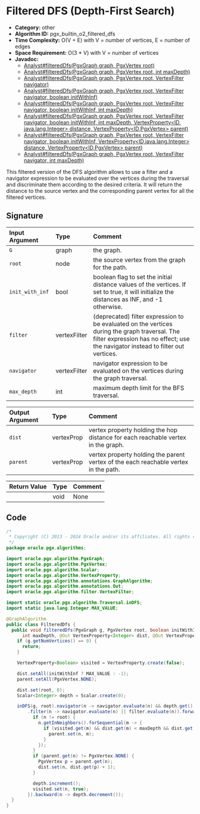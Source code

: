 # Filtered DFS (Depth-First Search)

- **Category:** other
- **Algorithm ID:** pgx_builtin_o2_filtered_dfs
- **Time Complexity:** O(V + E) with V = number of vertices, E = number of edges
- **Space Requirement:** O(3 * V) with V = number of vertices
- **Javadoc:**
  - [Analyst#filteredDfs(PgxGraph graph, PgxVertex<ID> root)](https://docs.oracle.com/en/database/oracle/property-graph/24.3/spgjv/oracle/pgx/api/Analyst.html#filteredDfs_oracle_pgx_api_PgxGraph_oracle_pgx_api_PgxVertex_)
  - [Analyst#filteredDfs(PgxGraph graph, PgxVertex<ID> root, int maxDepth)](https://docs.oracle.com/en/database/oracle/property-graph/24.3/spgjv/oracle/pgx/api/Analyst.html#filteredDfs_oracle_pgx_api_PgxGraph_oracle_pgx_api_PgxVertex_int_)
  - [Analyst#filteredDfs(PgxGraph graph, PgxVertex<ID> root, VertexFilter navigator)](https://docs.oracle.com/en/database/oracle/property-graph/24.3/spgjv/oracle/pgx/api/Analyst.html#filteredDfs_oracle_pgx_api_PgxGraph_oracle_pgx_api_PgxVertex_oracle_pgx_api_filter_VertexFilter_)
  - [Analyst#filteredDfs(PgxGraph graph, PgxVertex<ID> root, VertexFilter navigator, boolean initWithInf)](https://docs.oracle.com/en/database/oracle/property-graph/24.3/spgjv/oracle/pgx/api/Analyst.html#filteredDfs_oracle_pgx_api_PgxGraph_oracle_pgx_api_PgxVertex_oracle_pgx_api_filter_VertexFilter_boolean_)
  - [Analyst#filteredDfs(PgxGraph graph, PgxVertex<ID> root, VertexFilter navigator, boolean initWithInf, int maxDepth)](https://docs.oracle.com/en/database/oracle/property-graph/24.3/spgjv/oracle/pgx/api/Analyst.html#filteredDfs_oracle_pgx_api_PgxGraph_oracle_pgx_api_PgxVertex_oracle_pgx_api_filter_VertexFilter_boolean_int__)
  - [Analyst#filteredDfs(PgxGraph graph, PgxVertex<ID> root, VertexFilter navigator, boolean initWithInf, int maxDepth, VertexProperty<ID,​java.lang.Integer> distance, VertexProperty<ID,​PgxVertex<ID>> parent)](https://docs.oracle.com/en/database/oracle/property-graph/24.3/spgjv/oracle/pgx/api/Analyst.html#filteredDfs_oracle_pgx_api_PgxGraph_oracle_pgx_api_PgxVertex_oracle_pgx_api_filter_VertexFilter_boolean_int_oracle_pgx_api_VertexProperty_oracle_pgx_api_VertexProperty_)
  - [Analyst#filteredDfs(PgxGraph graph, PgxVertex<ID> root, VertexFilter navigator, boolean initWithInf, VertexProperty<ID,​java.lang.Integer> distance, VertexProperty<ID,​PgxVertex<ID>> parent)](https://docs.oracle.com/en/database/oracle/property-graph/24.3/spgjv/oracle/pgx/api/Analyst.html#filteredDfs_oracle_pgx_api_PgxGraph_oracle_pgx_api_PgxVertex_oracle_pgx_api_filter_VertexFilter_boolean_oracle_pgx_api_VertexProperty_oracle_pgx_api_VertexProperty_)
  - [Analyst#filteredDfs(PgxGraph graph, PgxVertex<ID> root, VertexFilter navigator, int maxDepth)](https://docs.oracle.com/en/database/oracle/property-graph/24.3/spgjv/oracle/pgx/api/Analyst.html#filteredDfs_oracle_pgx_api_PgxGraph_oracle_pgx_api_PgxVertex_oracle_pgx_api_filter_VertexFilter_int_)

This filtered version of the DFS algorithm allows to use a filter and a navigator expression to be evaluated over the vertices during the traversal and discriminate them according to the desired criteria. It will return the distance to the source vertex and the corresponding parent vertex for all the filtered vertices.

## Signature

| Input Argument | Type | Comment |
| :--- | :--- | :--- |
| `G` | graph | the graph. |
| `root` | node | the source vertex from the graph for the path. |
| `init_with_inf` | bool | boolean flag to set the initial distance values of the vertices. If set to true, it will initialize the distances as INF, and -1 otherwise. |
| `filter` | vertexFilter | (deprecated) filter expression to be evaluated on the vertices during the graph traversal. The filter expression has no effect; use the navigator instead to filter out vertices. |
| `navigator` | vertexFilter | navigator expression to be evaluated on the vertices during the graph traversal. |
| `max_depth` | int | maximum depth limit for the BFS traversal. |

| Output Argument | Type | Comment |
| :--- | :--- | :--- |
| `dist` | vertexProp<int> | vertex property holding the hop distance for each reachable vertex in the graph. |
| `parent` | vertexProp<node> | vertex property holding the parent vertex of the each reachable vertex in the path. |

| Return Value | Type | Comment |
| :--- | :--- | :--- |
| | void | None |

## Code

```java
/*
 * Copyright (C) 2013 - 2024 Oracle and/or its affiliates. All rights reserved.
 */
package oracle.pgx.algorithms;

import oracle.pgx.algorithm.PgxGraph;
import oracle.pgx.algorithm.PgxVertex;
import oracle.pgx.algorithm.Scalar;
import oracle.pgx.algorithm.VertexProperty;
import oracle.pgx.algorithm.annotations.GraphAlgorithm;
import oracle.pgx.algorithm.annotations.Out;
import oracle.pgx.algorithm.filter.VertexFilter;

import static oracle.pgx.algorithm.Traversal.inDFS;
import static java.lang.Integer.MAX_VALUE;

@GraphAlgorithm
public class FilteredDfs {
  public void filteredDfs(PgxGraph g, PgxVertex root, boolean initWithInf, VertexFilter filter, VertexFilter navigator,
      int maxDepth, @Out VertexProperty<Integer> dist, @Out VertexProperty<PgxVertex> parent) {
    if (g.getNumVertices() == 0) {
      return;
    }

    VertexProperty<Boolean> visited = VertexProperty.create(false);

    dist.setAll(initWithInf ? MAX_VALUE : -1);
    parent.setAll(PgxVertex.NONE);

    dist.set(root, 0);
    Scalar<Integer> depth = Scalar.create(0);

    inDFS(g, root).navigator(n -> navigator.evaluate(n) && depth.get() <= maxDepth)
        .filter(n -> navigator.evaluate(n) || filter.evaluate(n)).forward(n -> {
          if (n != root) {
            n.getInNeighbors().forSequential(m -> {
              if (visited.get(m) && dist.get(m) < maxDepth && dist.get(m) >= depth.get() - 1) {
                parent.set(n, m);
              }
            });
          }
          if (parent.get(n) != PgxVertex.NONE) {
            PgxVertex p = parent.get(n);
            dist.set(n, dist.get(p) + 1);
          }

          depth.increment();
          visited.set(n, true);
        }).backward(n -> depth.decrement());
  }
}
```
